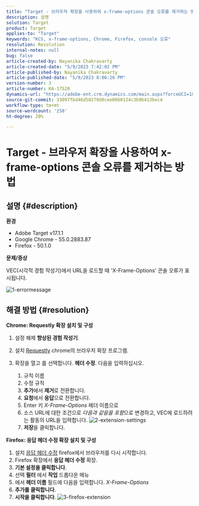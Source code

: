 ```yaml
---
title: "Target - 브라우저 확장을 사용하여 x-frame-options 콘솔 오류를 제거하는 방법"
description: 설명
solution: Target
product: Target
applies-to: "Target"
keywords: "KCS, x-frame-options, Chrome, Firefox, console 오류"
resolution: Resolution
internal-notes: null
bug: false
article-created-by: Nayanika Chakravarty
article-created-date: "5/9/2023 7:42:02 PM"
article-published-by: Nayanika Chakravarty
article-published-date: "5/9/2023 8:06:26 PM"
version-number: 3
article-number: KA-17520
dynamics-url: "https://adobe-ent.crm.dynamics.com/main.aspx?forceUCI=1&pagetype=entityrecord&etn=knowledgearticle&id=dde4a48e-a1ee-ed11-8849-6045bd006b4b"
source-git-commit: 33097fbd46d50270d0cee0060124c3b96413bec4
workflow-type: tm+mt
source-wordcount: '258'
ht-degree: 20%

---
```


# Target - 브라우저 확장을 사용하여 x-frame-options 콘솔 오류를 제거하는 방법

## 설명 {#description}


<b>환경</b>

- Adobe Target v17.1.1
- Google Chrome - 55.0.2883.87
- Firefox - 50.1.0


<b>문제/증상</b>

VEC(시각적 경험 작성기)에서 URL을 로드할 때 &#39;X-Frame-Options&#39; 콘솔 오류가 표시됩니다.

![1-errormessage](https://helpx.adobe.com/content/dam/help/en/target/kb/how-to-use-a-browser-extension-to-remove-x-frame-options-console/jcr%3acontent/main-pars/image/1-errormessage.jpg "1-errormessage")


## 해결 방법 {#resolution}


<b>Chrome: Requestly 확장 설치 및 구성</b>

1. 설정 해제 <b>향상된 경험 작성기</b>.
2. 설치 [Requestly](https://chrome.google.com/webstore/detail/requestly/mdnleldcmiljblolnjhpnblkcekpdkpa?hl=en) chrome의 브라우저 확장 프로그램.
3. 확장을 열고 를 선택합니다. <b>헤더 수정</b>. 다음을 입력하십시오.

   1. 규칙 이름
   2. 수정 규칙
   3. <b>추가</b>에서 <b>제거</b>로 전환합니다.
   4. <b>요청</b>에서 <b>응답</b>으로 전환합니다.
   5. Enter 키 *X-Frame-Options* 헤더 이름으로
   6. 소스 URL에 대한 조건으로 *다음과 같음을 포함*으로 변경하고, VEC에 로드하려는 활동의 URL을 입력합니다.
      ![2-extension-settings](https://helpx.adobe.com/content/dam/help/en/target/kb/how-to-use-a-browser-extension-to-remove-x-frame-options-console/jcr%3acontent/main-pars/procedure/proc_par/step_2/step_par/image/2-extension-settings.png "2-extension-settings")
   7. <b>저장</b>을 클릭합니다.


<b>Firefox: 응답 헤더 수정 확장 설치 및 구성</b>

1. 설치 [응답 헤더 수정](https://addons.mozilla.org/en-US/firefox/addon/modheader-firefox/) firefox에서 브라우저를 다시 시작합니다.
2. Firefox 확장에서 <b>응답 헤더 수정</b> 확장.
3. <b>기본 설정을 클릭합니다</b>.
4. 선택 <b>필터</b> 에서 <b>작업</b> 드롭다운 메뉴
5. 에서 <b>헤더 이름</b> 필드에 다음을 입력합니다. *X-Frame-Options*
6. <b>추가를 클릭합니다</b>.
7. <b>시작을 클릭합니다</b>.
   ![3-firefox-extension](https://helpx.adobe.com/content/dam/help/en/target/kb/how-to-use-a-browser-extension-to-remove-x-frame-options-console/jcr%3acontent/main-pars/procedure_1532616470/proc_par/step_1817832849/step_par/image/3-firefox-extension.png "3-firefox-extension")

